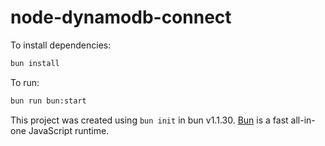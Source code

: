 # node-dynamodb-connect

To install dependencies:

```bash
bun install
```

To run:

```bash
bun run bun:start
```

This project was created using `bun init` in bun v1.1.30. [Bun](https://bun.sh) is a fast all-in-one JavaScript runtime.

